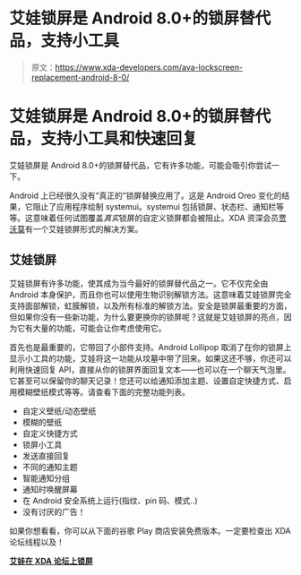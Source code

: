 # 艾娃锁屏是 Android 8.0+的锁屏替代品，支持小工具

> 原文：<https://www.xda-developers.com/ava-lockscreen-replacement-android-8-0/>

# 艾娃锁屏是 Android 8.0+的锁屏替代品，支持小工具和快速回复

艾娃锁屏是 Android 8.0+的锁屏替代品，它有许多功能，可能会吸引你尝试一下。

Android 上已经很久没有“真正的”锁屏替换应用了。这是 Android Oreo 变化的结果，它阻止了应用程序绘制 systemui。systemui 包括锁屏、状态栏、通知栏等等。这意味着任何试图覆盖*真实*锁屏的自定义锁屏都会被阻止。XDA 资深会员[贾沃莫](https://forum.xda-developers.com/member.php?s=7fb823216edc46feb307c7d635b73861&u=5759008)有一个艾娃锁屏形式的解决方案。

## 艾娃锁屏

艾娃锁屏有许多功能，使其成为当今最好的锁屏替代品之一。它不仅完全由 Android 本身保护，而且你也可以使用生物识别解锁方法。这意味着艾娃锁屏完全支持面部解锁，虹膜解锁，以及所有标准的解锁方法。安全是锁屏最重要的方面，但如果你没有一些新功能，为什么要更换你的锁屏呢？这就是艾娃锁屏的亮点，因为它有大量的功能，可能会让你考虑使用它。

首先也是最重要的，它带回了小部件支持。Android Lollipop 取消了在你的锁屏上显示小工具的功能，艾娃将这一功能从坟墓中带了回来。如果这还不够，你还可以利用快速回复 API，直接从你的锁屏界面回复文本——也可以在一个聊天气泡里。它甚至可以保留你的聊天记录！您还可以给通知添加主题、设置自定快捷方式、启用模糊壁纸模式等等。请查看下面的完整功能列表。

*   自定义壁纸/动态壁纸
*   模糊的壁纸
*   自定义快捷方式
*   锁屏小工具
*   发送直接回复
*   不同的通知主题
*   智能通知分组
*   通知时唤醒屏幕
*   在 Android 安全系统上运行(指纹、pin 码、模式..)
*   没有讨厌的广告！

如果你想看看，你可以从下面的谷歌 Play 商店安装免费版本。一定要检查出 XDA 论坛线程以及！

[**艾娃在 XDA 论坛上锁屏**](https://forum.xda-developers.com/android/apps-games/app-ava-lockscreen-andoid-ios-hybrid-t3823815)